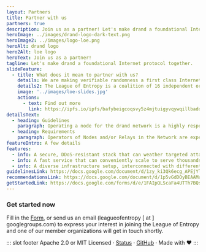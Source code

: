 ```yaml
---
layout: Partners
title: Partner with us
partners: true
description: Join us as a partner! Let's make drand a foundational Internet protocol together.
heroImage: ../images/drand-logo-dark-text.png
heroImage2: ../images/logo-loe.png
heroAlt: drand logo
hero2Alt: loe logo
heroText: Join us as a partner!
tagline: Let's make drand a foundational Internet protocol together.
slideFeature:
  - title: What does it mean to partner with us?
    details: We are making verifiable randomness a first class Internet service and drand a foundational Internet protocol! 
    details2: The League of Entropy is a coalition of 16 independent organizations that power the drand network and contribute to randomness generation.
    image: '../images/loe-slides.jpg'
    actions:
      - text: Find out more
        link: https://ipfs.io/ipfs/bafybeigcoqsvy5z4mjtuigyvqywqillbadqzusx5jqlp5a7tvmzi7hg24q/Invitation%20to%20join%20the%20League%20of%20Entropy-v2.pdf
detailsText:
  - heading: Guidelines
    paragraph: Operating a node for the drand network is a highly responsible task. We require that League of Entropy members have previous experience with operating critical infrastructure that provides high degree of security, reliability, and resilience.
  - heading: Requirements
    paragraph: Operators of Nodes and/or Relays in the Network are expected to design, deploy and operate a robust drand stack that follows strong security, and resiliency principles.
featureIntro: A few details
features:
  - info: A secure, DDoS-resistant stack that can weather targeted attacks in a fully self-contained fashion.
  - info: A fast service that can conveniently scale to serve thousands of clients.
  - info: A diverse infrastructure setup, interconnected with different endpoints, and access methods to randomness.
guidelinesLink: https://docs.google.com/document/d/1zy_ki3Qk6ecg_APEjYlT9DBwzdJx9I_ImHvaUaIwKHU/edit?usp=sharing
recommendationsLink: https://docs.google.com/document/d/1p5vGdDOyBEAAMaCsDSEyI-BpX64_kNpCMu49qWc_G8M/edit?usp=sharing
getStartedLink: https://docs.google.com/forms/d/e/1FAIpQLScaFa4UTTh7BQsAzz0bLDZ5t3U8IO8dusy0dOK4iYYim6yLhA/viewform?usp=sf_link
---
```


### Get started now

Fill in the [Form](https://docs.google.com/forms/d/e/1FAIpQLScaFa4UTTh7BQsAzz0bLDZ5t3U8IO8dusy0dOK4iYYim6yLhA/viewform?usp=sf_link), or send us an email (leagueofentropy [ at ] googlegroups.com) to express your interest in joining the League of Entropy and one of our member organizations will get in touch shortly.


::: slot footer
Apache 2.0 or MIT Licensed · [Status](https://drand.statuspage.io/) · [GitHub](https://github.com/drand/drand) · Made with ❤️
:::
